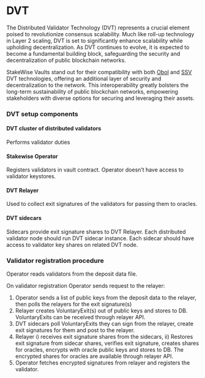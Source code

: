 # DVT

The Distributed Validator Technology (DVT) represents a crucial element poised to revolutionize consensus scalability. Much like roll-up technology in Layer 2 scaling, DVT is set to significantly enhance scalability while upholding decentralization. As DVT continues to evolve, it is expected to become a fundamental building block, safeguarding the security and decentralization of public blockchain networks.

StakeWise Vaults stand out for their compatibility with both [Obol](https://docs.obol.org/docs/int/Overview) and [SSV](https://docs.ssv.network/) DVT technologies, offering an additional layer of security and decentralization to the network. This interoperability greatly bolsters the long-term sustainability of public blockchain networks, empowering stakeholders with diverse options for securing and leveraging their assets.

### DVT setup components

#### DVT cluster of distributed validators

Performs validator duties

#### Stakewise Operator

Registers validators in vault contract. Operator doesn’t have access to validator keystores.

#### DVT Relayer

Used to collect exit signatures of the validators for passing them to oracles.

#### DVT sidecars

Sidecars provide exit signature shares to DVT Relayer. Each distributed validator node should run DVT sidecar instance. Each sidecar should have access to validator key shares on related DVT node.

### Validator registration procedure

Operator reads validators from the deposit data file.

On validator registration Operator sends request to the relayer:

1. Operator sends a list of public keys from the deposit data to the relayer, then polls the relayers for the exit signature(s)
2. Relayer creates VoluntaryExit(s) out of public keys and stores to DB. VoluntaryExits can be received through relayer API.
3. DVT sidecars poll VoluntaryExits they can sign from the relayer, create exit signatures for them and post to the relayer.
4. Relayer i) receives exit signature shares from the sidecars, ii) Restores exit signature from sidecar shares, verifies exit signature, creates shares for oracles, encrypts with oracle public keys and stores to DB. The encrypted shares for oracles are available through relayer API.
5. Operator fetches encrypted signatures from relayer and registers the validator.
